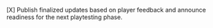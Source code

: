 [X] Publish finalized updates based on player feedback and announce readiness for the next playtesting phase.